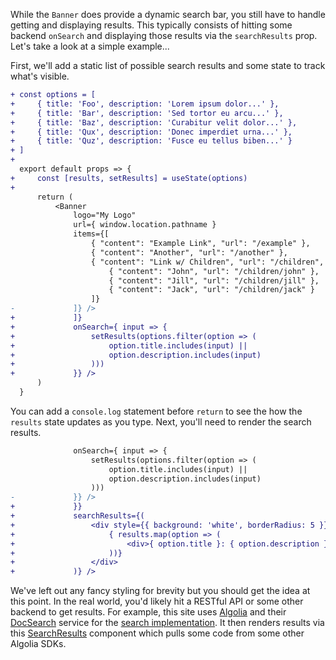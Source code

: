 While the `Banner` does provide a dynamic search bar, you still have to handle
getting and displaying results. This typically consists of hitting some backend
`onSearch` and displaying those results via the `searchResults` prop. Let's
take a look at a simple example...

First, we'll add a static list of possible search results and some state to
track what's visible.

``` diff
+ const options = [
+     { title: 'Foo', description: 'Lorem ipsum dolor...' },
+     { title: 'Bar', description: 'Sed tortor eu arcu...' },
+     { title: 'Baz', description: 'Curabitur velit dolor...' },
+     { title: 'Qux', description: 'Donec imperdiet urna...' },
+     { title: 'Quz', description: 'Fusce eu tellus biben...' }
+ ] 
+ 
  export default props => {
+     const [results, setResults] = useState(options)
+
      return (
          <Banner
              logo="My Logo"
              url={ window.location.pathname }
              items={[
                  { "content": "Example Link", "url": "/example" },
                  { "content": "Another", "url": "/another" },
                  { "content": "Link w/ Children", "url": "/children", "children": [
                      { "content": "John", "url": "/children/john" },
                      { "content": "Jill", "url": "/children/jill" },
                      { "content": "Jack", "url": "/children/jack" }
                  ]}
-             ]} />
+             ]}
+             onSearch={ input => {
+                 setResults(options.filter(option => (
+                     option.title.includes(input) ||
+                     option.description.includes(input)
+                 )))
+             }} />
      )
  }
```

You can add a `console.log` statement before `return` to see the how the
`results` state updates as you type. Next, you'll need to render the search
results.

``` diff
              onSearch={ input => {
                  setResults(options.filter(option => (
                      option.title.includes(input) ||
                      option.description.includes(input)
                  )))
-             }} />
+             }}
+             searchResults={(
+                 <div style={{ background: 'white', borderRadius: 5 }}>
+                     { results.map(option => (
+                         <div>{ option.title }: { option.description }</div>
+                     ))}
+                 </div>
+             )} />
```

We've left out any fancy styling for brevity but you should get the idea at
this point. In the real world, you'd likely hit a RESTful API or some other
backend to get results. For example, this site uses [Algolia][1] and their
[DocSearch][2] service for the [search implementation][3]. It then renders
results via this [SearchResults][4] component which pulls some code from
some other Algolia SDKs.



[1]: https://www.algolia.com/
[2]: https://community.algolia.com/docsearch/
[3]: https://github.com/skipjack/react-banner/blob/master/src/site/site.jsx
[4]: https://github.com/skipjack/react-banner/blob/master/src/search-results/search-results.jsx
